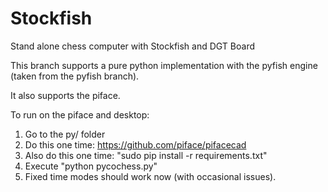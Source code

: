 Stockfish
=========

Stand alone chess computer with Stockfish and DGT Board

This branch supports a pure python implementation with the pyfish engine (taken from the pyfish branch).

It also supports the piface.

To run on the piface and desktop:

1. Go to the py/ folder
2. Do this one time: https://github.com/piface/pifacecad
2. Also do this one time: "sudo pip install -r requirements.txt" 
2. Execute "python pycochess.py"
3. Fixed time modes should work now (with occasional issues).
